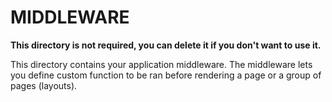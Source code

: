 # MIDDLEWARE

**This directory is not required, you can delete it if you don't want to use it.**

This directory contains your application middleware.
The middleware lets you define custom function to be ran before rendering a page or a group of pages (layouts).
